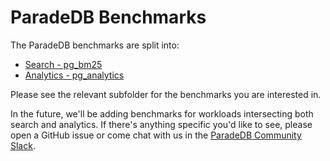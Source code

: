 # ParadeDB Benchmarks

The ParadeDB benchmarks are split into:

- [Search - pg_bm25](../pg_bm25/benchmarks/README.md)
- [Analytics - pg_analytics](../pg_analytics/README.md#benchmarks)

Please see the relevant subfolder for the benchmarks you are interested in.

In the future, we'll be adding benchmarks for workloads intersecting both search and analytics. If there's anything specific you'd like to see, please open a GitHub issue or come chat with us in the [ParadeDB Community Slack](https://join.slack.com/t/paradedbcommunity/shared_invite/zt-217mordsh-ielS6BiZf7VW3rqKBFgAlQ).
